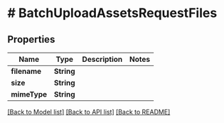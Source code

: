 # # BatchUploadAssetsRequestFiles


## Properties 


Name | Type | Description | Notes
------------ | ------------- | ------------- | -------------
**filename**| **String** |   |
**size**| **String** |   |
**mimeType**| **String** |   |


[[Back to Model list]](../../README.md#models) [[Back to API list]](../../README.md#endpoints) [[Back to README]](../../README.md)


